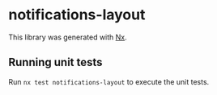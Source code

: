 # notifications-layout

This library was generated with [Nx](https://nx.dev).

## Running unit tests

Run `nx test notifications-layout` to execute the unit tests.
